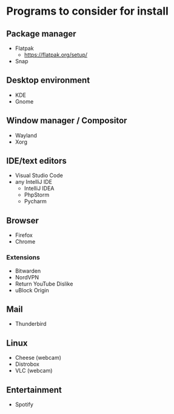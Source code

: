 # Programs to consider for install
## Package manager
- Flatpak
    - https://flatpak.org/setup/
- Snap

## Desktop environment
- KDE
- Gnome

## Window manager / Compositor
- Wayland
- Xorg

## IDE/text editors
- Visual Studio Code
- any IntelliJ IDE
    - IntelliJ IDEA
    - PhpStorm
    - Pycharm

## Browser
- Firefox
- Chrome

### Extensions
- Bitwarden
- NordVPN
- Return YouTube Dislike
- uBlock Origin

## Mail
- Thunderbird

## Linux
- Cheese (webcam)
- Distrobox
- VLC (webcam)

## Entertainment
- Spotify

